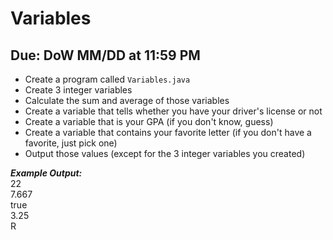 # Variables

## Due: DoW MM/DD at 11:59 PM

- Create a program called `Variables.java`
- Create 3 integer variables
- Calculate the sum and average of those variables
- Create a variable that tells whether you have your driver's license or not
- Create a variable that is your GPA (if you don't know, guess)
- Create a variable that contains your favorite letter (if you don't have a favorite, just pick one)
- Output those values (except for the 3 integer variables you created)

***Example Output:***\
22\
7.667\
true\
3.25\
R
